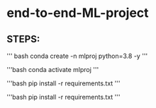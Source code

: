 # end-to-end-ML-project

## STEPS:

''' bash
conda create -n mlproj python=3.8 -y 
'''

'''bash
conda activate mlproj
'''

'''bash
pip install -r requirements.txt
'''

'''bash
pip install -r requirements.txt
'''
